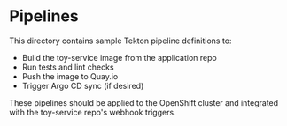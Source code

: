 # Pipelines

This directory contains sample Tekton pipeline definitions to:
- Build the toy-service image from the application repo
- Run tests and lint checks
- Push the image to Quay.io
- Trigger Argo CD sync (if desired)

These pipelines should be applied to the OpenShift cluster and integrated with the toy-service repo's webhook triggers.